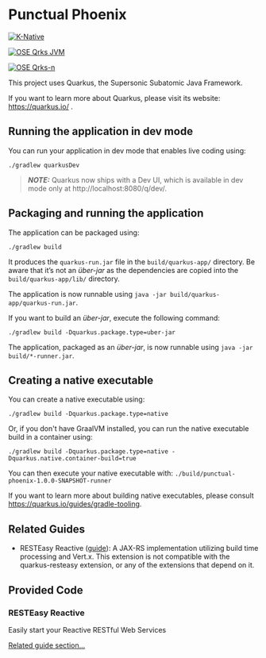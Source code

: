 # Punctual Phoenix

[![K-Native](https://github.com/roudra/punctual-phoenix/actions/workflows/kn-qrks-native.yml/badge.svg)](https://github.com/roudra/punctual-phoenix/actions/workflows/kn-qrks-native.yml)

[//]: # ([![Build]&#40;https://github.com/roudra/punctual-phoenix/actions/workflows/build.yml/badge.svg?branch=main&#41;]&#40;https://github.com/roudra/punctual-phoenix/actions/workflows/build.yml&#41; )

[![OSE Qrks JVM](https://github.com/roudra/punctual-phoenix/actions/workflows/ose-qrks-jvm.yml/badge.svg)](https://github.com/roudra/punctual-phoenix/actions/workflows/ose-qrks-jvm.yml)

[//]: # ([![K-Native Qrks [Dev]]&#40;https://github.com/roudra/punctual-phoenix/actions/workflows/kn-qrks-native-dev.yml/badge.svg?branch=main&#41;]&#40;https://github.com/roudra/punctual-phoenix/actions/workflows/kn-qrks-native-dev.yml&#41;)

[![OSE Qrks-n](https://github.com/roudra/punctual-phoenix/actions/workflows/ose-qrks-native.yml/badge.svg)](https://github.com/roudra/punctual-phoenix/actions/workflows/ose-qrks-native.yml)



This project uses Quarkus, the Supersonic Subatomic Java Framework.

If you want to learn more about Quarkus, please visit its website: https://quarkus.io/ .

## Running the application in dev mode

You can run your application in dev mode that enables live coding using:
```shell script
./gradlew quarkusDev
```

> **_NOTE:_**  Quarkus now ships with a Dev UI, which is available in dev mode only at http://localhost:8080/q/dev/.

## Packaging and running the application

The application can be packaged using:
```shell script
./gradlew build
```
It produces the `quarkus-run.jar` file in the `build/quarkus-app/` directory.
Be aware that it’s not an _über-jar_ as the dependencies are copied into the `build/quarkus-app/lib/` directory.

The application is now runnable using `java -jar build/quarkus-app/quarkus-run.jar`.

If you want to build an _über-jar_, execute the following command:
```shell script
./gradlew build -Dquarkus.package.type=uber-jar
```

The application, packaged as an _über-jar_, is now runnable using `java -jar build/*-runner.jar`.

## Creating a native executable

You can create a native executable using: 
```shell script
./gradlew build -Dquarkus.package.type=native
```

Or, if you don't have GraalVM installed, you can run the native executable build in a container using: 
```shell script
./gradlew build -Dquarkus.package.type=native -Dquarkus.native.container-build=true
```

You can then execute your native executable with: `./build/punctual-phoenix-1.0.0-SNAPSHOT-runner`

If you want to learn more about building native executables, please consult https://quarkus.io/guides/gradle-tooling.

## Related Guides

- RESTEasy Reactive ([guide](https://quarkus.io/guides/resteasy-reactive)): A JAX-RS implementation utilizing build time processing and Vert.x. This extension is not compatible with the quarkus-resteasy extension, or any of the extensions that depend on it.

## Provided Code

### RESTEasy Reactive

Easily start your Reactive RESTful Web Services

[Related guide section...](https://quarkus.io/guides/getting-started-reactive#reactive-jax-rs-resources)
